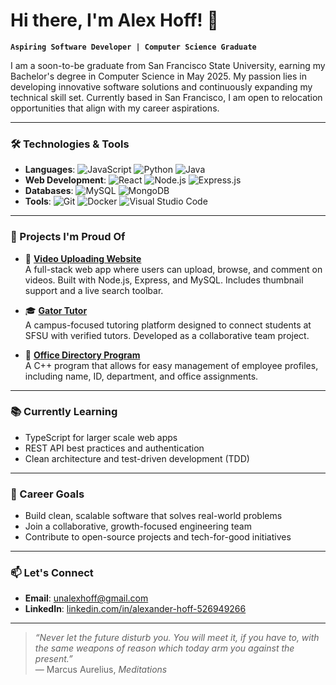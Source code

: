 # Hi there, I'm Alex Hoff! 👋

**`Aspiring Software Developer | Computer Science Graduate`**

I am a soon-to-be graduate from San Francisco State University, earning my Bachelor's degree in Computer Science in May 2025. My passion lies in developing innovative software solutions and continuously expanding my technical skill set. Currently based in San Francisco, I am open to relocation opportunities that align with my career aspirations.

---

### 🛠️ Technologies & Tools

- **Languages**: ![JavaScript](https://img.shields.io/badge/-JavaScript-F7DF1E?style=flat&logo=javascript&logoColor=black) ![Python](https://img.shields.io/badge/-Python-3776AB?style=flat&logo=python&logoColor=white) ![Java](https://img.shields.io/badge/-Java-007396?style=flat&logo=java&logoColor=white)
- **Web Development**: ![React](https://img.shields.io/badge/-React-61DAFB?style=flat&logo=react&logoColor=black) ![Node.js](https://img.shields.io/badge/-Node.js-339933?style=flat&logo=node.js&logoColor=white) ![Express.js](https://img.shields.io/badge/-Express.js-000000?style=flat&logo=express&logoColor=white)
- **Databases**: ![MySQL](https://img.shields.io/badge/-MySQL-4479A1?style=flat&logo=mysql&logoColor=white) ![MongoDB](https://img.shields.io/badge/-MongoDB-47A248?style=flat&logo=mongodb&logoColor=white)
- **Tools**: ![Git](https://img.shields.io/badge/-Git-F05032?style=flat&logo=git&logoColor=white) ![Docker](https://img.shields.io/badge/-Docker-2496ED?style=flat&logo=docker&logoColor=white) ![Visual Studio Code](https://img.shields.io/badge/-VS%20Code-007ACC?style=flat&logo=visual-studio-code&logoColor=white)

---

### 🚀 Projects I'm Proud Of

- 🎥 **[Video Uploading Website](https://github.com/alexhoff2/VideoUploadingWebsite)**  
  A full-stack web app where users can upload, browse, and comment on videos. Built with Node.js, Express, and MySQL. Includes thumbnail support and a live search toolbar.

- 🎓 **[Gator Tutor](https://github.com/alexhoff2/Gator_Tutor)**  
  A campus-focused tutoring platform designed to connect students at SFSU with verified tutors. Developed as a collaborative team project.

- 🏢 **[Office Directory Program](https://github.com/alexhoff2?tab=repositories&q=Office&type=&language=&sort=)**  
  A C++ program that allows for easy management of employee profiles, including name, ID, department, and office assignments.

---

### 📚 Currently Learning

- TypeScript for larger scale web apps  
- REST API best practices and authentication  
- Clean architecture and test-driven development (TDD)

---

### 🎯 Career Goals

- Build clean, scalable software that solves real-world problems  
- Join a collaborative, growth-focused engineering team  
- Contribute to open-source projects and tech-for-good initiatives

---

### 📫 Let's Connect

- **Email**: [unalexhoff@gmail.com](mailto:unalexhoff@gmail.com)  
- **LinkedIn**: [linkedin.com/in/alexander-hoff-526949266](https://www.linkedin.com/in/alexander-hoff-526949266/)

---

> *“Never let the future disturb you. You will meet it, if you have to, with the same weapons of reason which today arm you against the present.”*  
> — Marcus Aurelius, *Meditations*
